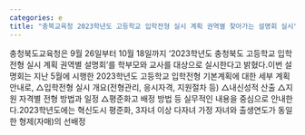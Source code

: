 ```yaml
---
categories: e
title: "충북교육청 2023학년도 고등학교 입학전형 실시 계획 권역별 찾아가는 설명회 실시"
---
```

충청북도교육청은 9월 26일부터 10월 18일까지 ‘2023학년도 충청북도 고등학교 입학전형 실시 계획 권역별 설명회’를 학부모와 교사를 대상으로 실시한다고 밝혔다.이번 설명회는 지난 5월에 시행한 2023학년도 고등학교 입학전형 기본계획에 대한 세부 계획 안내로, △입학전형 실시 개요(전형관리, 응시자격, 지원절차 등) △내신성적 산출 △지원 자격별 전형 방법과 일정 △평준화고 배정 방법 등 실무적인 내용을 중심으로 안내한다.2023학년도에는 혁신도시 평준화, 3자녀 이상 다자녀 가정 자녀와 출생연도가 동일한 형제(자매)의 선배정